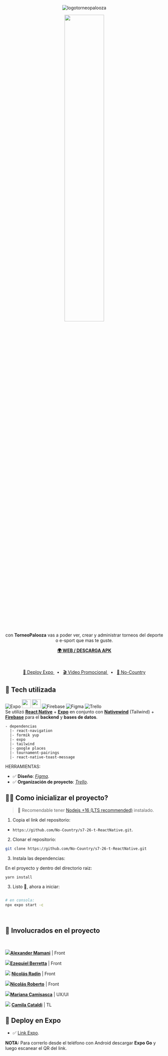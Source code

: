 <div align="center">

![logotorneopalooza](https://torneopalooza.netlify.app/torneopalooza.svg)

<img src="https://i.ibb.co/wpHjQtq/torneopalooza-mockup.png" width="50%">


 <p>con <b>TorneoPalooza</b> vas a poder ver, crear y administrar torneos del deporte o e-sport que mas te guste.</p>
<a href="https://torneopalooza.netlify.app/"><b>🌍 WEB / DESCARGA APK </b></a>

&nbsp;
&nbsp;
&nbsp;
&nbsp;

<a href="https://expo.dev/@ezequielmatiasb/tournament-app?serviceType=classic&distribution=expo-go">🚀 Deploy Expo </a>
<span>&nbsp;&nbsp;•&nbsp;&nbsp;</span>
<a href="https://www.canva.com/design/DAFgfzI3OgQ/YLt2pOc5Oz8FEc9XBDtwLA/watch">🎬 Video Promocional </a>
  <span>&nbsp;&nbsp;•&nbsp;&nbsp;</span>
<a href="https://www.nocountry.tech/">🧩 No-Country </a>
  

</div>

## 🦾 Tech utilizada

![Expo](https://img.shields.io/badge/expo-1C1E24?style=for-the-badge&logo=expo&logoColor=#D04A37)  <img src="https://img.shields.io/badge/react_native-%2320232a.svg?style=for-the-adge&logo=react&logoColor=%2361DAFB" height="28px"/> <img src="https://img.shields.io/badge/tailwindcss-%2338B2AC.svg?style=for-the-badge&logo=tailwind-css&logoColor=white" height="28px"/>   ![Firebase](https://img.shields.io/badge/Firebase-039BE5?style=for-the-badge&logo=Firebase&logoColor=white)   ![Figma](https://img.shields.io/badge/figma-%23F24E1E.svg?style=for-the-badge&logo=figma&logoColor=white)   ![Trello](https://img.shields.io/badge/Trello-%23026AA7.svg?style=for-the-badge&logo=Trello&logoColor=white)
<br/>
Se utilizó [**React Native**](https://reactnative.dev/) + [**Expo**](https://expo.dev/) en conjunto con [**Nativewind**](https://nativewind.dev/) (Tailwind) + [**Firebase**](https://firebase.google.com/) para el  **backend** y **bases de datos**.

```
- dependencias
  |- react-navigation
  |- formik yup
  |- expo
  |- tailwind
  |- google places
  |- tournament-pairings
  |- react-native-toast-message
```


HERRAMIENTAS:   
- ✅ **Diseño**: [*Figma*](https://www.figma.com/file/HR1pTyjfQiFjdvEU3LXQud/Cohete-9?node-id=0-1).
- ✅ **Organización de proyecto**: [*Trello*](https://trello.com).



## 👨‍🚀 Como inicializar el proyecto?

> 🚧 Recomendable tener [Nodejs +16 (LTS recommended)](https://nodejs.org/en/) instalado.

1. Copia el link del repositorio:

- `https://github.com/No-Country/s7-26-t-ReactNative.git`.

2. Clonar el repositorio:

```bash
git clone https://github.com/No-Country/s7-26-t-ReactNative.git
```

3. Instala las dependencias:

En el proyecto y dentro del directorio raiz:

```bash
yarn install
```


3. Listo 🥳, ahora a iniciar:

```bash

# en consola:
npx expo start -c

```

<span>&nbsp;&nbsp;&nbsp;</span>


## :handshake: Involucrados en el proyecto 

<span>&nbsp;&nbsp;&nbsp;</span>

 <a href="http://linkedin.com/in/alexander-mamani/" target="_blank"><img src = "https://img.shields.io/badge/linkedin-%230077B5.svg?style=for-the-badge&logo=linkedin&logoColor=white"/></a><a href="http://github.com/AlexQS96" target="_blank">**Alexander Mamani**</a> | Front

<a href="http://linkedin.com/in/ezequiel-berretta/" target="_blank"><img src = "https://img.shields.io/badge/linkedin-%230077B5.svg?style=for-the-badge&logo=linkedin&logoColor=white"/></a><a href="http://github.com/rretta" target="_blank">**Ezequiel Berretta**</a> | Front

<a href="http://linkedin.com/in/nico-radin/" target="_blank"><img src = "https://img.shields.io/badge/linkedin-%230077B5.svg?style=for-the-badge&logo=linkedin&logoColor=white"/></a> <a href="http://github.com/niicodeer" target="_blank">**Nicolás Radín**</a> | Front

<a href="http://linkedin.com/in/nicolas-roberto/" target="_blank"><img src = "https://img.shields.io/badge/linkedin-%230077B5.svg?style=for-the-badge&logo=linkedin&logoColor=white"/></a><a href="http://github.com/nicolasroberto" target="_blank">**Nicolás Roberto**</a> | Front

<a href="http://linkedin.com/in/mariana-camisasca/" target="_blank"><img src = "https://img.shields.io/badge/linkedin-%230077B5.svg?style=for-the-badge&logo=linkedin&logoColor=white"/></a><a href="http://behance.net/mcamisasca" target="_blank">**Mariana Camisasca**</a> | UX/UI

<a href="http://linkedin.com/in/cami-cataldi/" target="_blank"><img src = "https://img.shields.io/badge/linkedin-%230077B5.svg?style=for-the-badge&logo=linkedin&logoColor=white"/></a> <a href="http://linkedin.com/in/cami-cataldi" target="_blank">**Camila Cataldi**</a> | TL


## 🎉 Deploy en Expo

- ✅ [Link Expo](https://expo.dev/@ezequielmatiasb/tournament-app?serviceType=classic&distribution=expo-go).

**NOTA:** Para correrlo desde el teléfono con Android descargar **Expo Go** y luego escanear el QR del link.
